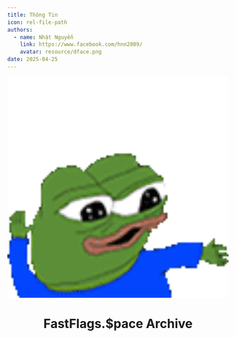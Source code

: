 ```yaml
---
title: Thông Tin
icon: rel-file-path
authors:
  - name: Nhật Nguyễn
    link: https://www.facebook.com/hnn2809/
    avatar: resource/dface.png
date: 2025-04-25
---
```

<div align="center">
  <img src="resource/peepdance.gif" width="512" alt="YVL">


<h1 align="center">FastFlags.$pace Archive</h1>
